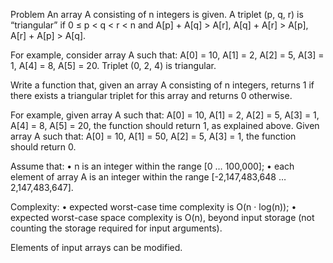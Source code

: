 Problem
An array A consisting of n integers is given. A triplet (p, q, r) is “triangular” if 0 ≤ p < q < r < n and A[p] + A[q] > A[r], A[q] + A[r] > A[p], A[r] + A[p] > A[q].

For example, consider array A such that: A[0] = 10, A[1] = 2, A[2] = 5, A[3] = 1, A[4] = 8, A[5] = 20. Triplet (0, 2, 4) is triangular.

Write a function that, given an array A consisting of n integers, returns 1 if there exists a triangular triplet for this array and returns 0 otherwise.

For example, given array A such that: A[0] = 10, A[1] = 2, A[2] = 5, A[3] = 1, A[4] = 8, A[5] = 20, the function should return 1, as explained above.
Given array A such that: A[0] = 10, A[1] = 50, A[2] = 5, A[3] = 1, the function should return 0.

Assume that:
• n is an integer within the range [0 … 100,000];
• each element of array A is an integer within the range [-2,147,483,648 … 2,147,483,647].

Complexity:
• expected worst-case time complexity is O(n · log(n));
• expected worst-case space complexity is O(n), beyond input storage (not counting the storage required for input arguments).

Elements of input arrays can be modified.

